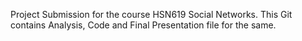 Project Submission for the course HSN619 Social Networks. This Git contains Analysis, Code and Final Presentation file for the same.
